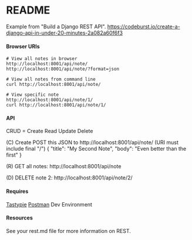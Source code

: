 # README

Example from "Build a Django REST API".
https://codeburst.io/create-a-django-api-in-under-20-minutes-2a082a60f6f3

#### Browser URIs

    # View all notes in browser
    http://localhost:8001/api/note/
    http://localhost:8001/api/note/?format=json

    # View all notes from command line
    curl http://localhost:8001/api/note/

    # View specific note
    http://localhost:8001/api/note/1/
    curl http://localhost:8001/api/note/1/

#### API

CRUD = Create Read Update Delete

(C) Create
POST this JSON to http://localhost:8001/api/note/   (URI must include final "/")
{
  "title": "My Second Note",
  "body": "Even better than the first"
}

(R) GET all notes:
http://localhost:8001/api/note

(D) DELETE note 2:
http://localhost:8001/api/note/2/


#### Requires

[Tastypie](http://django-tastypie.readthedocs.io/en/latest/index.html)
[Postman](https://www.getpostman.com/) Dev Environment

#### Resources

See your rest.md file for more information on REST.

